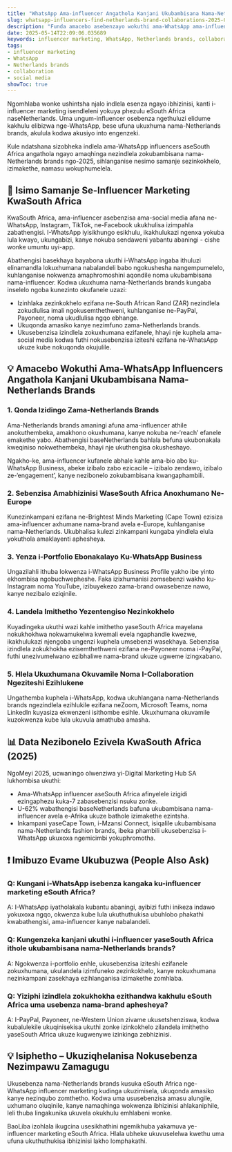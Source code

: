 ```yaml
---
title: "WhatsApp Ama-influencer Angathola Kanjani Ukubambisana Nama-Netherlands Brands – Umhlahlandlela WaseSouth Africa"
slug: whatsapp-influencers-find-netherlands-brand-collaborations-2025-05-14
description: "Funda amacebo asebenzayo wokuthi ama-WhatsApp ama-influencer aseSouth Africa angaxhumana kanjani futhi athole ukubambisana nama-Netherlands brands emakethe yezentengiso yomhlaba wonke esebenzisa influencer marketing."
date: 2025-05-14T22:09:06.035689
keywords: influencer marketing, WhatsApp, Netherlands brands, collaboration, social media
tags:
- influencer marketing
- WhatsApp
- Netherlands brands
- collaboration
- social media
showToc: true
---
```


Ngomhlaba wonke ushintsha njalo indlela esenza ngayo ibhizinisi, kanti i-influencer marketing isendleleni yokuya phezulu eSouth Africa naseNetherlands. Uma ungum-influencer osebenza ngethuluzi elidume kakhulu elibizwa nge-WhatsApp, bese ufuna ukuxhuma nama-Netherlands brands, akulula kodwa akusiyo into engenzeki. 

Kule ndatshana sizobheka indlela ama-WhatsApp influencers aseSouth Africa angathola ngayo amaqhinga nezindlela zokubambisana nama-Netherlands brands ngo-2025, sihlanganise nesimo samanje sezinkokhelo, izimakethe, namasu wokuphumelela.

## 📢 Isimo Samanje Se-Influencer Marketing KwaSouth Africa

KwaSouth Africa, ama-influencer asebenzisa ama-social media afana ne-WhatsApp, Instagram, TikTok, ne-Facebook ukukhulisa izimpahla zabathengisi. I-WhatsApp iyisikhungo esikhulu, ikakhulukazi ngenxa yokuba lula kwayo, ukungabizi, kanye nokuba sendaweni yabantu abaningi - cishe wonke umuntu uyi-app. 

Abathengisi basekhaya bayabona ukuthi i-WhatsApp ingaba ithuluzi elinamandla lokuxhumana nabalandeli babo ngokushesha nangempumelelo, kuhlanganise nokwenza amaphromoshini aqondile noma ukubambisana nama-influencer. Kodwa ukuxhuma nama-Netherlands brands kungaba inselelo ngoba kunezinto okufanele uzazi:

- Izinhlaka zezinkokhelo ezifana ne-South African Rand (ZAR) nezindlela zokudlulisa imali ngokusemthethweni, kuhlanganise ne-PayPal, Payoneer, noma ukudlulisa ngqo ebhange.
- Ukuqonda amasiko kanye nezimfuno zama-Netherlands brands.
- Ukusebenzisa izindlela zokuxhumana ezifanele, hhayi nje kuphela ama-social media kodwa futhi nokusebenzisa iziteshi ezifana ne-WhatsApp ukuze kube nokuqonda okujulile.

## 💡 Amacebo Wokuthi Ama-WhatsApp Influencers Angathola Kanjani Ukubambisana Nama-Netherlands Brands

### 1. Qonda Izidingo Zama-Netherlands Brands

Ama-Netherlands brands amaningi afuna ama-influencer athile anokuthembeka, amakhono okuxhumana, kanye nokuba ne-‘reach’ efanele emakethe yabo. Abathengisi baseNetherlands bahlala befuna ukubonakala kweqiniso nokwethembeka, hhayi nje ukuthengisa okusheshayo.

Ngakho-ke, ama-influencer kufanele abhale kahle ama-bio abo ku-WhatsApp Business, abeke izibalo zabo ezicacile – izibalo zendawo, izibalo ze-‘engagement’, kanye nezibonelo zokubambisana kwangaphambili.

### 2. Sebenzisa Amabhizinisi WaseSouth Africa Anoxhumano Ne-Europe

Kunezinkampani ezifana ne-Brightest Minds Marketing (Cape Town) ezisiza ama-influencer axhumane nama-brand avela e-Europe, kuhlanganise nama-Netherlands. Ukubhalisa kulezi zinkampani kungaba yindlela elula yokuthola amaklayenti aphesheya.

### 3. Yenza i-Portfolio Ebonakalayo Ku-WhatsApp Business

Ungazilahli ithuba lokwenza i-WhatsApp Business Profile yakho ibe yinto ekhombisa ngobuchwepheshe. Faka izixhumanisi zomsebenzi wakho ku-Instagram noma YouTube, izibuyekezo zama-brand owasebenze nawo, kanye nezibalo eziqinile.

### 4. Landela Imithetho Yezentengiso Nezinkokhelo

Kuyadingeka ukuthi wazi kahle imithetho yaseSouth Africa mayelana nokukhokhwa nokwamukelwa kwemali evela ngaphandle kwezwe, ikakhulukazi njengoba ungenzi kuphela umsebenzi wasekhaya. Sebenzisa izindlela zokukhokha ezisemthethweni ezifana ne-Payoneer noma i-PayPal, futhi unezivumelwano ezibhaliwe nama-brand ukuze ugweme izingxabano.

### 5. Hlela Ukuxhumana Okuvamile Noma I-Collaboration Ngeziteshi Ezihlukene

Ungathemba kuphela i-WhatsApp, kodwa ukuhlangana nama-Netherlands brands ngezindlela ezihlukile ezifana neZoom, Microsoft Teams, noma LinkedIn kuyasiza ekwenzeni isithombe esihle. Ukuxhumana okuvamile kuzokwenza kube lula ukuvula amathuba amasha.

## 📊 Data Nezibonelo Ezivela KwaSouth Africa (2025)

NgoMeyi 2025, ucwaningo olwenziwa yi-Digital Marketing Hub SA lukhombisa ukuthi:

- Ama-WhatsApp influencer aseSouth Africa afinyelele izigidi ezingaphezu kuka-7 zabasebenzisi nsuku zonke.
- U-62% wabathengisi baseNetherlands bafuna ukubambisana nama-influencer avela e-Afrika ukuze bathole izimakethe ezintsha.
- Inkampani yaseCape Town, i-Mzansi Connect, isiqalile ukubambisana nama-Netherlands fashion brands, ibeka phambili ukusebenzisa i-WhatsApp ukuxoxa ngemicimbi yokuphromotha.

## ❗ Imibuzo Evame Ukubuzwa (People Also Ask)

### Q: Kungani i-WhatsApp isebenza kangaka ku-influencer marketing eSouth Africa?

A: I-WhatsApp iyatholakala kubantu abaningi, ayibizi futhi inikeza indawo yokuxoxa ngqo, okwenza kube lula ukuthuthukisa ubuhlobo phakathi kwabathengisi, ama-influencer kanye nabalandeli.

### Q: Kungenzeka kanjani ukuthi i-influencer yaseSouth Africa ithole ukubambisana nama-Netherlands brands?

A: Ngokwenza i-portfolio enhle, ukusebenzisa iziteshi ezifanele zokuxhumana, ukulandela izimfuneko zezinkokhelo, kanye nokuxhumana nezinkampani zasekhaya ezihlanganisa izimakethe zomhlaba.

### Q: Yiziphi izindlela zokukhokha ezithandwa kakhulu eSouth Africa uma usebenza nama-brand aphesheya?

A: I-PayPal, Payoneer, ne-Western Union zivame ukusetshenziswa, kodwa kubalulekile ukuqinisekisa ukuthi zonke izinkokhelo zilandela imithetho yaseSouth Africa ukuze kugwenywe izinkinga zebhizinisi.

## 💡 Isiphetho – Ukuziqhelanisa Nokusebenza Nezimpawu Zamagugu

Ukusebenza nama-Netherlands brands kusuka eSouth Africa nge-WhatsApp influencer marketing kudinga ukuzimisela, ukuqonda amasiko kanye nezinqubo zomthetho. Kodwa uma ususebenzisa amasu alungile, uxhumano oluqinile, kanye namaqhinga wokwenza ibhizinisi ahlakaniphile, leli thuba lingakunika ukuvela okukhulu emhlabeni wonke.

BaoLiba izohlala ikugcina usesikhathini ngemikhuba yakamuva ye-influencer marketing eSouth Africa. Hlala ubheke ukuvuselelwa kwethu uma ufuna ukuthuthukisa ibhizinisi lakho lomphakathi.
